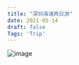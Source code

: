 ```yaml
---
title: "深圳海滩两日游"
date: 2021-05-14
draft: false
Tags: 'Trip'
---
```


![image](https://user-images.githubusercontent.com/26041539/118226262-35d47e80-b4b9-11eb-8d1b-7f35e3a03f4e.png)

